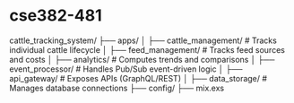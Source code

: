 # cse382-481
 
cattle_tracking_system/
├── apps/
│   ├── cattle_management/       # Tracks individual cattle lifecycle
│   ├── feed_management/         # Tracks feed sources and costs
│   ├── analytics/               # Computes trends and comparisons
│   ├── event_processor/         # Handles Pub/Sub event-driven logic
│   ├── api_gateway/             # Exposes APIs (GraphQL/REST)
│   ├── data_storage/            # Manages database connections
├── config/
├── mix.exs
